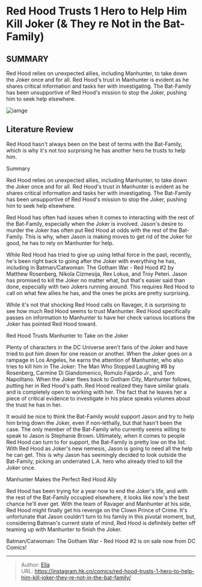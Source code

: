 # Red Hood Trusts 1 Hero to Help Him Kill Joker (&amp; They re Not in the Bat-Family)


## SUMMARY 



  Red Hood relies on unexpected allies, including Manhunter, to take down the Joker once and for all.   Red Hood&#39;s trust in Manhunter is evident as he shares critical information and tasks her with investigating.   The Bat-Family has been unsupportive of Red Hood&#39;s mission to stop the Joker, pushing him to seek help elsewhere.  

![iamge](https://static1.srcdn.com/wordpress/wp-content/uploads/2022/03/Red-Hood-Joker-comics.png)

## Literature Review

Red Hood hasn&#39;t always been on the best of terms with the Bat-Family, which is why it&#39;s not too surprising he has another hero he trusts to help him.





Summary

  Red Hood relies on unexpected allies, including Manhunter, to take down the Joker once and for all.   Red Hood&#39;s trust in Manhunter is evident as he shares critical information and tasks her with investigating.   The Bat-Family has been unsupportive of Red Hood&#39;s mission to stop the Joker, pushing him to seek help elsewhere.  







Red Hood has often had issues when it comes to interacting with the rest of the Bat-Family, especially when the Joker is involved. Jason&#39;s desire to murder the Joker has often put Red Hood at odds with the rest of the Bat-Family. This is why, when Jason is making moves to get rid of the Joker for good, he has to rely on Manhunter for help.

While Red Hood has tried to give up using lethal force in the past, recently, he&#39;s been right back to going after the Joker with everything he has, including in Batman/Catwoman: The Gotham War - Red Hood #2 by Matthew Rosenberg, Nikola Cizmesija, Rex Lokus, and Troy Peteri. Jason has promised to kill the Joker no matter what, but that&#39;s easier said than done, especially with two Jokers running around. This requires Red Hood to call on what few allies he has, and the ones he picks are pretty surprising.

          




While it&#39;s not that shocking Red Hood calls on Ravager, it is surprising to see how much Red Hood seems to trust Manhunter. Red Hood specifically passes on information to Manhunter to have her check various locations the Joker has pointed Red Hood toward.


 Red Hood Trusts Manhunter to Take on the Joker 
          

Plenty of characters in the DC Universe aren&#39;t fans of the Joker and have tried to put him down for one reason or another. When the Joker goes on a rampage in Los Angeles, he earns the attention of Manhunter, who also tries to kill him in The Joker: The Man Who Stopped Laughing #8 by Rosenberg, Carmine Di Giandomenico, Romulo Fajardo Jr., and Tom Napolitano. When the Joker flees back to Gotham City, Manhunter follows, putting her in Red Hood&#39;s path. Red Hood realized they have similar goals and is completely open to working with her. The fact that he leaves her a piece of critical evidence to investigate in his place speaks volumes about the trust he has in her.




It would be nice to think the Bat-Family would support Jason and try to help him bring down the Joker, even if non-lethally, but that hasn&#39;t been the case. The only member of the Bat-Family who currently seems willing to speak to Jason is Stephanie Brown. Ultimately, when it comes to people Red Hood can turn to for support, the Bat-Family is pretty low on the list. With Red Hood as Joker&#39;s new nemesis, Jason is going to need all the help he can get. This is why Jason has seemingly decided to look outside the Bat-Family, picking an underrated L.A. hero who already tried to kill the Joker once.



 Manhunter Makes the Perfect Red Hood Ally 
          

Red Hood has been trying for a year now to end the Joker&#39;s life, and with the rest of the Bat-Family occupied elsewhere, it looks like now&#39;s the best chance he&#39;ll ever get. With the team of Ravager and Manhunter at his side, Red Hood might finally get his revenge on the Clown Prince of Crime. It&#39;s unfortunate that Jason couldn&#39;t turn to his family in this pivotal moment, but, considering Batman&#39;s current state of mind, Red Hood is definitely better off teaming up with Manhunter to finish the Joker.






Batman/Catwoman: The Gotham War - Red Hood #2 is on sale now from DC Comics!





---

> Author: [Ella](https://instagram.hk.cn/)  
> URL: https://instagram.hk.cn/comics/red-hood-trusts-1-hero-to-help-him-kill-joker-they-re-not-in-the-bat-family/  

